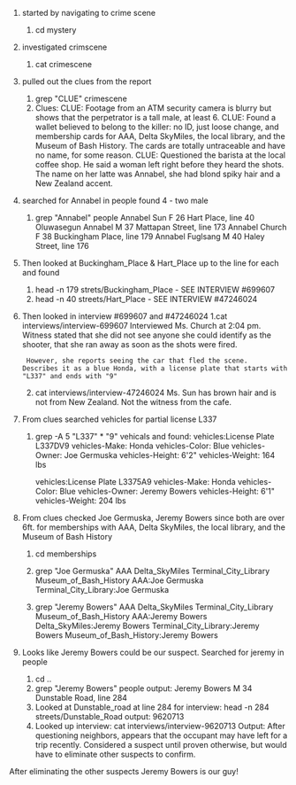 
1. started by navigating to crime scene
    1. cd mystery


2. investigated crimscene
    1. cat crimescene


3. pulled out the clues from the report
    1. grep "CLUE" crimescene
    2. Clues:
        CLUE: Footage from an ATM security camera is blurry but shows that the perpetrator is a tall male, at least 6.
        CLUE: Found a wallet believed to belong to the killer: no ID, just loose change, and membership cards for AAA, Delta SkyMiles, the local library, and the Museum of Bash History. The cards are totally untraceable and have no name, for some reason.
        CLUE: Questioned the barista at the local coffee shop. He said a woman left right before they heard the shots. The name on her latte was Annabel, she had blond spiky hair and a New Zealand accent.


4. searched for Annabel in people found 4 - two male
    1. grep "Annabel" people
        Annabel Sun	F	26	Hart Place, line 40
        Oluwasegun Annabel	M	37	Mattapan Street, line 173
        Annabel Church	F	38	Buckingham Place, line 179
        Annabel Fuglsang	M	40	Haley Street, line 176


5. Then looked at Buckingham_Place & Hart_Place up to the line for each and found
    1. head -n 179 strets/Buckingham_Place - SEE INTERVIEW #699607
    2. head -n 40 streets/Hart_Place - SEE INTERVIEW #47246024


6. Then looked in interview #699607 and #47246024
    1.cat interviews/interview-699607 
        Interviewed Ms. Church at 2:04 pm.  Witness stated that she did not see anyone she could identify as the shooter, that she ran away as soon as the shots were fired.

        However, she reports seeing the car that fled the scene.  Describes it as a blue Honda, with a license plate that starts with "L337" and ends with "9"

    2. cat interviews/interview-47246024
        Ms. Sun has brown hair and is not from New Zealand.  Not the witness from the cafe.


7. From clues searched vehicles for partial license L337
    1. grep -A 5 "L337" * "9" vehicals and found:
        vehicles:License Plate L337DV9
        vehicles-Make: Honda
        vehicles-Color: Blue
        vehicles-Owner: Joe Germuska
        vehicles-Height: 6'2"
        vehicles-Weight: 164 lbs

        vehicles:License Plate L3375A9
        vehicles-Make: Honda
        vehicles-Color: Blue
        vehicles-Owner: Jeremy Bowers
        vehicles-Height: 6'1"
        vehicles-Weight: 204 lbs


8. From clues checked Joe Germuska, Jeremy Bowers since both are over 6ft. for memberships with AAA, Delta SkyMiles, the local library, and the Museum of Bash History
    1. cd memberships
    2. grep "Joe Germuska" AAA Delta_SkyMiles Terminal_City_Library Museum_of_Bash_History
        AAA:Joe Germuska
        Terminal_City_Library:Joe Germuska

    3. grep "Jeremy Bowers" AAA Delta_SkyMiles Terminal_City_Library Museum_of_Bash_History
        AAA:Jeremy Bowers
        Delta_SkyMiles:Jeremy Bowers
        Terminal_City_Library:Jeremy Bowers
        Museum_of_Bash_History:Jeremy Bowers


9. Looks like Jeremy Bowers could be our suspect. Searched for jeremy in people
    1. cd ..
    2. grep "Jeremy Bowers" people
        output: Jeremy Bowers	M	34	Dunstable Road, line 284
    3. Looked at Dunstable_road at line 284 for interview: head -n 284 streets/Dunstable_Road output: 9620713
    4. Looked up interview: cat interviews/interview-9620713
        Output: After questioning neighbors, appears that the occupant may have left for a trip recently.
        Considered a suspect until proven otherwise, but would have to eliminate other suspects to confirm.

After eliminating the other suspects Jeremy Bowers is our guy!


